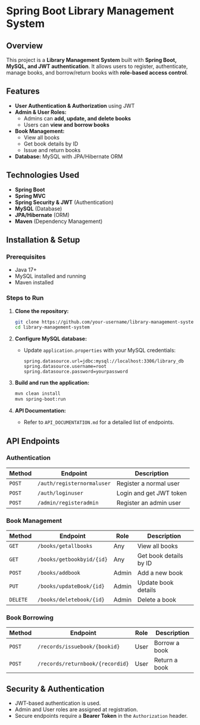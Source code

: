 # Spring Boot Library Management System

## Overview
This project is a **Library Management System** built with **Spring Boot, MySQL, and JWT authentication**. It allows users to register, authenticate, manage books, and borrow/return books with **role-based access control**.

## Features
- **User Authentication & Authorization** using JWT
- **Admin & User Roles:**
  - Admins can **add, update, and delete books**
  - Users can **view and borrow books**
- **Book Management:**
  - View all books
  - Get book details by ID
  - Issue and return books
- **Database:** MySQL with JPA/Hibernate ORM

## Technologies Used
- **Spring Boot**
- **Spring MVC**
- **Spring Security & JWT** (Authentication)
- **MySQL** (Database)
- **JPA/Hibernate** (ORM)
- **Maven** (Dependency Management)

## Installation & Setup
### Prerequisites
- Java 17+
- MySQL installed and running
- Maven installed

### Steps to Run
1. **Clone the repository:**
   ```sh
   git clone https://github.com/your-username/library-management-system.git
   cd library-management-system
   ```

2. **Configure MySQL database:**
   - Update `application.properties` with your MySQL credentials:
     ```properties
     spring.datasource.url=jdbc:mysql://localhost:3306/library_db
     spring.datasource.username=root
     spring.datasource.password=yourpassword
     ```

3. **Build and run the application:**
   ```sh
   mvn clean install
   mvn spring-boot:run
   ```

4. **API Documentation:**
   - Refer to `API_DOCUMENTATION.md` for a detailed list of endpoints.

## API Endpoints
### Authentication
| Method | Endpoint | Description |
|--------|---------|-------------|
| `POST` | `/auth/registernormaluser` | Register a normal user |
| `POST` | `/auth/loginuser` | Login and get JWT token |
| `POST` | `/admin/registeradmin` | Register an admin user |

### Book Management
| Method | Endpoint | Role | Description |
|--------|---------|------|-------------|
| `GET` | `/books/getallbooks` | Any | View all books |
| `GET` | `/books/getbookbyid/{id}` | Any | Get book details by ID |
| `POST` | `/books/addbook` | Admin | Add a new book |
| `PUT` | `/books/updateBook/{id}` | Admin | Update book details |
| `DELETE` | `/books/deletebook/{id}` | Admin | Delete a book |

### Book Borrowing
| Method | Endpoint | Role | Description |
|--------|---------|------|-------------|
| `POST` | `/records/issuebook/{bookid}` | User | Borrow a book |
| `POST` | `/records/returnbook/{recordid}` | User | Return a book |

## Security & Authentication
- JWT-based authentication is used.
- Admin and User roles are assigned at registration.
- Secure endpoints require a **Bearer Token** in the `Authorization` header.




